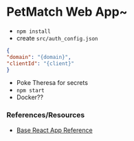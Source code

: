# PetMatch Web App~
- `npm install`
- create `src/auth_config.json`
```JSON
{
"domain": "{domain}",
"clientId": "{client}"
}
```
- Poke Theresa for secrets
- `npm start`
- Docker??



### References/Resources
- [Base React App Reference](https://stackblitz.com/edit/react-fq1gel?file=public%2Findex.html)
